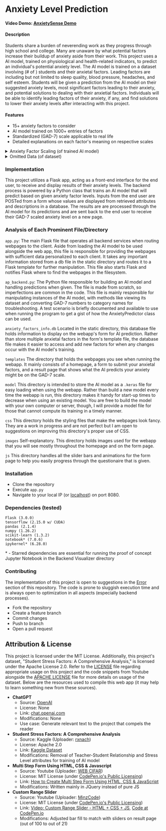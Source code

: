 # Anxiety Level Prediction
#### Video Demo: [AnxietySense Demo](https://youtu.be/rs99ADWoksM)
#### Description
Students share a burden of neverending work as they progress through high school and college. Many are unaware by what potential factors increase their buildup of anxiety aside from their work. This project uses a AI model, trained on physiological and health-related indicators, to predict an individual's potential anxiety level. The AI model is trained on a dataset involving (# of ) students and their anxietal factors. Leading factors are including but not limited to sleep quality, blood pressure, headaches, and self esteem. Students will be given a prediction from the AI model on their suggested anxiety levels, most significant factors leading to their anxiety, and potential solutions to dealing with their anxietial factors. Individuals will be able to identify leading factors of their anxiety, if any, and find solutions to lower their anxiety levels after interacting with this project.

#### Features
- 15+ anxiety factors to consider
- AI model trained on 1000+ entries of factors
- Standardized (GAD-7) scale applicable to real life
- Detailed explanations on each factor's meaning on respective scales

<details><summary>Anxiety Factor Scaling (of trained AI model)</summary>

- **Anxiety**: Generalized Anxiety Disorder Assessment (GAD-7) (0-21, 0 is no anxiety, 21 is severe anxiety)
- **Self-Esteem**: Rosenberg Self-Esteem Scale (RSE) (0-30, 0 is high self-esteem, 30 is low self-esteem)
- **Mental Health History**: Binary (0 for no mental history, 1 for mental history available)
- **Depression**: Patient Health Questionnaire (PHQ-9) (0-27, 0 is no depression, 27 is severe depression)
___
- ***Disclaimer***: The mentioned factors (of anxiety) listed below are not officially recognized by any organization. They are declared in this document for context and interpretation. The named scales are not real and are provided for humourous effect (generated by ChatGPT) to conform with the naming conventions of the other official scales mentioned above. The scaling of each topic's intensity, however, are integrated with the AI model's training.
___
- **Headache**: Anxio-Cephalgia Index (ACI) (0-5, 0 is no headache pain, 5 is severe headache pain)
- **Blood Pressure**: Blood Pressure Severity Index (BPSI) (1-3, 1 is normal blood pressure, 3 is high blood pressure)
- **Sleep Quality**: Sleep Quality Assessment Scale (SQAS) (0-5, 0 is no difficulty with sleep, 5 is severe difficulty with sleep)
- **Breathing Problem:** Breath Harmony Index (BHI) (0-5, 0 is unrestricted breathing, 5 is severe breathing impairment)
- **Noise Level**: Tranquil Tone Index (TTI) (0-5, 0 is complete silence, 5 is extreme dissonance)
- **Living Conditions**: Habitat Comfort Meter (HCM) (0-5, 0 is ideal living standard, 5 is extreme adversity)
- **Safety**: Duct Tape Defense Index (DTDI) (0-5, 0 is a safe haven, 5 is critical safety alert)
- **Basic Needs**: Basic Needs Index (BNI) (0-5, 0 is essential fulfillment, 5 is extreme lack of essentials)
- **Academic Performance**: Academic Performance Scale (APS) (0-5, 0 is outstanding achievement, 5 is severe academic crisis)
- **Study Load**: Study Load Rating (SLR) (0-5, 0 is very light academic load, 5 is overwheming study demand)
- **Future Career Concerns**: Fortune Cookie Prophecies Barometer (FCPB) (0-5, 0 is confident career path, 5 is overwhelming career anxieties)
- **Social Support**: Entourage Entanglement Scale (EES) (0-5, 0 is abundant support network, 5 is no social support)
- **Peer Pressure**: Peer Influence Scale (PIS) (0-5, 0 is no peer influence, 5 is extreme peer influence)
- **Extracurricular Activities**: Extracurricular Overachiever-o-Meter (EOM) (0 is no involvement, 5 is active engagement)
- **Bullying**: Occasional Jokester Gauge (OJG) (0-5, 0 is no bullying incidents, 5 is severe and persistent bullying towards the individual)
</details>


<details><summary>Omitted Data (of dataset)</summary>

- **Teacher Student Relationship**: Interpreting this information is somewhat difficult and does not contribute as a considerably significant factor to one's anxiety levels.
- **Stress Level**: The purpose of the project is to assess anxiety levels based on environmental and physiological factors. Individuals' stress levels may make the AI model biased in its predictions for one's anxiety levels. The AI model may completely disregard other factors given stress levels.
</details>

### Implementation
This project utilizes a Flask app, acting as a front-end interface for the end user, to receive and display results of their anxiety levels. The backend process is powered by a Python class that trains an AI model that will predict based on given anxiety factor levels. Inputs from the end user are POSTed from a form whose values are displayed from retrieved attributes and descriptions in a database. The results are are processed through the AI model for its predictions and are sent back to the end user to receive their GAD-7 scaled anxiety level on a new page.

### Analysis of Each Prominent File/Directory
``app.py``: The main Flask file that operates all backend services when routing webpages to the client. Aside from loading the AI model to be used alongside the web app, this file is responsible for providing the webpages with sufficient data personalized to each client. It takes any important information stored from a db file in the static directory and routes it to a Flask template for further manipulation. This file also starts Flask and notifies Flask where to find the webpages in the filesystem.

``ap_backend.py``: The Python file responsible for building an AI model and handling predictions when given. The file is made from scratch, so imperfections are common in the code. This file is mainly responsible for manipulating instances of the AI model, with methods like viewing its dataset and converting GAD-7 numbers to category names for troubleshooting. A test scenario is briefly documented and available to use when running the program to get a gist of how the AnxietyPredictor class can be used.

``anxiety_factors_info.db`` Located in the static directory, this database file holds information to display on the webapp's form for AI prediction. Rather than store multiple anxietal factors in the form's template file, the database file makes it easier to access and add new factors for when any changes occur with the AI model's training.

``templates`` The directory that holds the webpages you see when running the webapp. It mainly consists of a homepage, a form to submit your anxietal factors, and a result page that shows what the AI predicts your anxiety might be on the GAD-7 scale.

``model`` This directory is intended to store the AI model as a ``.keras`` file for easy loading when using the webapp. Rather than build a new model every time the webapp is run, this directory makes it handy for start-up times to decrease when using an existing model. You are free to build the model with your own computer or server, though, I will provide a model file for those that cannot compute its training in a timely manner.

``css`` This directory holds the styling files that make the webpages look fancy. They are a work in progress and are not perfect but I am open to suggestions on improving this directory's proper use of CSS.

``images`` Self-explanatory. This directory holds images used for the webapp that you will see mostly throughout the homepage and on the form page.

``js`` This directory handles all the slider bars and animations for the form page to help you easily progress through the questionaire that is given.

### Installation
- Clone the repository
- Execute ``app.py``
- Navigate to your local IP (or [localhost](localhost:8080)) on port 8080.

### Dependencies (tested)
```
Flask (3.0.0)
tensorflow (2.15.0 w/ CUDA)
pandas (2.1.4)
numpy (1.26.2)
scikit-learn (1.3.2)
notebook* (7.0.6)
ipykernel* (6.28.0)
```
\* - Starred dependencies are essential for running the proof of concept Jupyter Notebook in the Backend Visualizer directory

### Contributing
The implementation of this project is open to suggestions in the [Error](https://github.com/josh-nguyen-dev/AnxietyPredictor/errors) section of this repository. The code is prone to sluggish execution time and is always open to optimization in all aspects (especially backend processes).
- Fork the repository
- Create a feature branch
- Commit changes
- Push to branch
- Open a pull request

## Attribution & License
This project is licensed under the MIT License. Additionally, this project's dataset, "Student Stress Factors: A Comprehensive Analysis," is licensed under the Apache License 2.0. Refer to the [LICENSE](LICENSE.txt) file regarding appropriate usage on this project and the code snippets from Youtube alongside the [APACHE LICENSE](APACHE_LICENSE.txt) file for more details on usage of the dataset. Below are the resources used to compile this web app (it may help to learn something new from these sources).
- **ChatGPT**
    - Source: [OpenAI](https://openai.com/)
    - License: None
    - Link: [chat.openai.com](https://chat.openai.com) 
    - Modifications: None
    - Use case: Generate relevant text to the project that compels the reader
- **Student Stress Factors: A Comprehensive Analysis**
    - Source: Kaggle (Uploader: [rxnach](https://www.kaggle.com/rxnach))
    - License: Apache 2.0
    - Link: [Kaggle Dataset](https://www.kaggle.com/datasets/rxnach/student-stress-factors-a-comprehensive-analysis/)
    - Modifications: Removal of Teacher-Student Relationship and Stress Level attributes for training of AI model
- **Multi Step Form Using HTML, CSS & Javascript**
    - Source: Youtube (Uploader: [WEB CIFAR](https://www.youtube.com/@webcifar))
    - License: MIT License (under [CodePen.io's Public Licensing](https://blog.codepen.io/documentation/licensing/))
    - Link: [How to Create Multi Step Form Using HTML, CSS & JavaScript](https://www.youtube.com/watch?v=cKTgIDkRsGc)
    - Modifications: Written mainly in JQuery instead of pure JS
- **Custom Range Slider**
  - Source: Youtube (Uploader: [MinzCode](https://www.youtube.com/@minzcode))
  - License: MIT License (under [CodePen.io's Public Licensing](https://blog.codepen.io/documentation/licensing/))
  - Link: [Video: Custom Range Slider - HTML + CSS + JS](https://www.youtube.com/watch?v=gjPllrhIYsM), [Code at CodePen.io](https://codepen.io/MinzCode/pen/rNxYYOZ)
  - Modifications: Adjusted bar fill to match with sliders on result page (out of 100 to out of 21)
